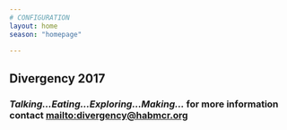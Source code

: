 ```yaml
---
# CONFIGURATION
layout: home
season: "homepage"

---  
```



## Divergency 2017


### *Talking…Eating…Exploring…Making…* for more information contact <mailto:divergency@habmcr.org> 
